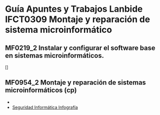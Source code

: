 # Guía Apuntes y Trabajos Lanbide IFCT0309 Montaje y reparación de sistema microinformático

## MF0219_2 Instalar y configurar el software base en sistemas microinformáticos.
[]

## MF0954_2 Montaje y reparación de sistemas microinformáticos (cp)
    
- 
- [Seguridad Informática Infografía](<MF0954_2 Reparación/Seguridad informática/Infografía Amenazas de Seguridad/Enunciado.md>)